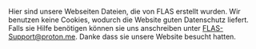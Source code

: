 Hier sind unsere Webseiten Dateien, die von FLAS erstellt wurden. Wir benutzen keine Cookies, wodurch die Website guten Datenschutz liefert. Falls sie Hilfe benötigen können sie uns anschreiben unter FLAS-Support@proton.me. Danke dass sie unsere Website besucht hatten.
